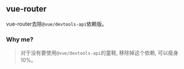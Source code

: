 ## vue-router
vue-router去除`@vue/devtools-api`依赖版。 


### Why me?
> 对于没有要使用`@vue/devtools-api`的童鞋, 移除掉这个依赖, 可以瘦身10%。

